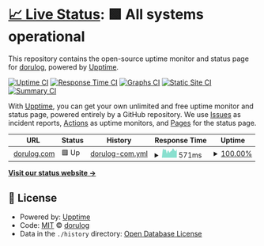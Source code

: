 # [📈 Live Status](https://dorulog.github.io/upptime2): <!--live status--> **🟩 All systems operational**

This repository contains the open-source uptime monitor and status page for [dorulog](https://dorulog.github.io/upptime2), powered by [Upptime](https://github.com/upptime/upptime).

[![Uptime CI](https://github.com/dorulog/upptime2/workflows/Uptime%20CI/badge.svg)](https://github.com/dorulog/upptime2/actions?query=workflow%3A%22Uptime+CI%22)
[![Response Time CI](https://github.com/dorulog/upptime2/workflows/Response%20Time%20CI/badge.svg)](https://github.com/dorulog/upptime2/actions?query=workflow%3A%22Response+Time+CI%22)
[![Graphs CI](https://github.com/dorulog/upptime2/workflows/Graphs%20CI/badge.svg)](https://github.com/dorulog/upptime2/actions?query=workflow%3A%22Graphs+CI%22)
[![Static Site CI](https://github.com/dorulog/upptime2/workflows/Static%20Site%20CI/badge.svg)](https://github.com/dorulog/upptime2/actions?query=workflow%3A%22Static+Site+CI%22)
[![Summary CI](https://github.com/dorulog/upptime2/workflows/Summary%20CI/badge.svg)](https://github.com/dorulog/upptime2/actions?query=workflow%3A%22Summary+CI%22)

With [Upptime](https://upptime.js.org), you can get your own unlimited and free uptime monitor and status page, powered entirely by a GitHub repository. We use [Issues](https://github.com/dorulog/upptime2/issues) as incident reports, [Actions](https://github.com/dorulog/upptime2/actions) as uptime monitors, and [Pages](https://dorulog.github.io/upptime2) for the status page.

<!--start: status pages-->
<!-- This summary is generated by Upptime (https://github.com/upptime/upptime) -->
<!-- Do not edit this manually, your changes will be overwritten -->
<!-- prettier-ignore -->
| URL | Status | History | Response Time | Uptime |
| --- | ------ | ------- | ------------- | ------ |
| <img alt="" src="https://icons.duckduckgo.com/ip3/dorulog.com.ico" height="13"> [dorulog.com](https://dorulog.com) | 🟩 Up | [dorulog-com.yml](https://github.com/dorulog/upptime2/commits/HEAD/history/dorulog-com.yml) | <details><summary><img alt="Response time graph" src="./graphs/dorulog-com/response-time-week.png" height="20"> 571ms</summary><br><a href="https://dorulog.github.io/upptime2/history/dorulog-com"><img alt="Response time 571" src="https://img.shields.io/endpoint?url=https%3A%2F%2Fraw.githubusercontent.com%2Fdorulog%2Fupptime2%2FHEAD%2Fapi%2Fdorulog-com%2Fresponse-time.json"></a><br><a href="https://dorulog.github.io/upptime2/history/dorulog-com"><img alt="24-hour response time 614" src="https://img.shields.io/endpoint?url=https%3A%2F%2Fraw.githubusercontent.com%2Fdorulog%2Fupptime2%2FHEAD%2Fapi%2Fdorulog-com%2Fresponse-time-day.json"></a><br><a href="https://dorulog.github.io/upptime2/history/dorulog-com"><img alt="7-day response time 571" src="https://img.shields.io/endpoint?url=https%3A%2F%2Fraw.githubusercontent.com%2Fdorulog%2Fupptime2%2FHEAD%2Fapi%2Fdorulog-com%2Fresponse-time-week.json"></a><br><a href="https://dorulog.github.io/upptime2/history/dorulog-com"><img alt="30-day response time 571" src="https://img.shields.io/endpoint?url=https%3A%2F%2Fraw.githubusercontent.com%2Fdorulog%2Fupptime2%2FHEAD%2Fapi%2Fdorulog-com%2Fresponse-time-month.json"></a><br><a href="https://dorulog.github.io/upptime2/history/dorulog-com"><img alt="1-year response time 571" src="https://img.shields.io/endpoint?url=https%3A%2F%2Fraw.githubusercontent.com%2Fdorulog%2Fupptime2%2FHEAD%2Fapi%2Fdorulog-com%2Fresponse-time-year.json"></a></details> | <details><summary><a href="https://dorulog.github.io/upptime2/history/dorulog-com">100.00%</a></summary><a href="https://dorulog.github.io/upptime2/history/dorulog-com"><img alt="All-time uptime 100.00%" src="https://img.shields.io/endpoint?url=https%3A%2F%2Fraw.githubusercontent.com%2Fdorulog%2Fupptime2%2FHEAD%2Fapi%2Fdorulog-com%2Fuptime.json"></a><br><a href="https://dorulog.github.io/upptime2/history/dorulog-com"><img alt="24-hour uptime 100.00%" src="https://img.shields.io/endpoint?url=https%3A%2F%2Fraw.githubusercontent.com%2Fdorulog%2Fupptime2%2FHEAD%2Fapi%2Fdorulog-com%2Fuptime-day.json"></a><br><a href="https://dorulog.github.io/upptime2/history/dorulog-com"><img alt="7-day uptime 100.00%" src="https://img.shields.io/endpoint?url=https%3A%2F%2Fraw.githubusercontent.com%2Fdorulog%2Fupptime2%2FHEAD%2Fapi%2Fdorulog-com%2Fuptime-week.json"></a><br><a href="https://dorulog.github.io/upptime2/history/dorulog-com"><img alt="30-day uptime 100.00%" src="https://img.shields.io/endpoint?url=https%3A%2F%2Fraw.githubusercontent.com%2Fdorulog%2Fupptime2%2FHEAD%2Fapi%2Fdorulog-com%2Fuptime-month.json"></a><br><a href="https://dorulog.github.io/upptime2/history/dorulog-com"><img alt="1-year uptime 100.00%" src="https://img.shields.io/endpoint?url=https%3A%2F%2Fraw.githubusercontent.com%2Fdorulog%2Fupptime2%2FHEAD%2Fapi%2Fdorulog-com%2Fuptime-year.json"></a></details>

<!--end: status pages-->

[**Visit our status website →**](https://dorulog.github.io/upptime2)

## 📄 License

- Powered by: [Upptime](https://github.com/upptime/upptime)
- Code: [MIT](./LICENSE) © [dorulog](https://dorulog.github.io/upptime2)
- Data in the `./history` directory: [Open Database License](https://opendatacommons.org/licenses/odbl/1-0/)
